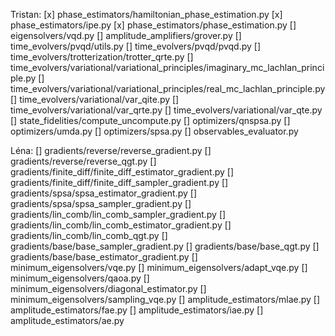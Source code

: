 Tristan:
[x] phase_estimators/hamiltonian_phase_estimation.py
[x] phase_estimators/ipe.py
[x] phase_estimators/phase_estimation.py
[] eigensolvers/vqd.py
[] amplitude_amplifiers/grover.py
[] time_evolvers/pvqd/utils.py
[] time_evolvers/pvqd/pvqd.py
[] time_evolvers/trotterization/trotter_qrte.py
[] time_evolvers/variational/variational_principles/imaginary_mc_lachlan_principle.py
[] time_evolvers/variational/variational_principles/real_mc_lachlan_principle.py
[] time_evolvers/variational/var_qite.py
[] time_evolvers/variational/var_qrte.py
[] time_evolvers/variational/var_qte.py
[] state_fidelities/compute_uncompute.py
[] optimizers/qnspsa.py
[] optimizers/umda.py
[] optimizers/spsa.py
[] observables_evaluator.py

Léna:
[] gradients/reverse/reverse_gradient.py
[] gradients/reverse/reverse_qgt.py
[] gradients/finite_diff/finite_diff_estimator_gradient.py
[] gradients/finite_diff/finite_diff_sampler_gradient.py
[] gradients/spsa/spsa_estimator_gradient.py
[] gradients/spsa/spsa_sampler_gradient.py
[] gradients/lin_comb/lin_comb_sampler_gradient.py
[] gradients/lin_comb/lin_comb_estimator_gradient.py
[] gradients/lin_comb/lin_comb_qgt.py
[] gradients/base/base_sampler_gradient.py
[] gradients/base/base_qgt.py
[] gradients/base/base_estimator_gradient.py
[] minimum_eigensolvers/vqe.py
[] minimum_eigensolvers/adapt_vqe.py
[] minimum_eigensolvers/qaoa.py
[] minimum_eigensolvers/diagonal_estimator.py
[] minimum_eigensolvers/sampling_vqe.py
[] amplitude_estimators/mlae.py
[] amplitude_estimators/fae.py
[] amplitude_estimators/iae.py
[] amplitude_estimators/ae.py
